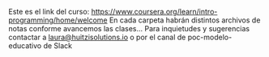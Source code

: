 Este es el link del curso: https://www.coursera.org/learn/intro-programming/home/welcome 
En cada carpeta habrán distintos archivos de notas conforme avancemos las clases...
Para inquietudes y sugerencias contactar a laura@huitzisolutions.io o por el canal de poc-modelo-educativo de Slack